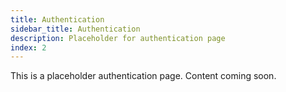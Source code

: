 ```yaml
---
title: Authentication
sidebar_title: Authentication
description: Placeholder for authentication page
index: 2
---
```


This is a placeholder authentication page. Content coming soon.